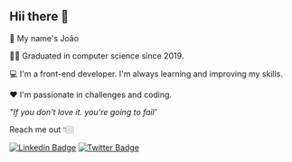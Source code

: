 ## Hii there 🤗

👦 My name's João
  
👨‍🎓 Graduated in computer science since 2019.

💻 I'm a front-end developer. I'm always learning and improving my skills. 

❤ I'm passionate in challenges and coding. 

*"If you don't love it. you're going to fail'*
  
Reach me out 👇🏼

[![Linkedin Badge](https://img.shields.io/badge/-LinkedIn-blue?style=flat-square&logo=Linkedin&logoColor=white&link=https://www.linkedin.com/in/jo%C3%A3o-vitor-marczewski-andrade-637174187/)](https://www.linkedin.com/in/jo%C3%A3o-vitor-marczewski-andrade-637174187/)
[![Twitter Badge](https://img.shields.io/badge/-twitter-00acee?style=flat-square&labelColor=00acee&logo=twitter&logoColor=white&link=https://twitter.com/MarczewskiJoao)](https://twitter.com/MarczewskiJoao) 
